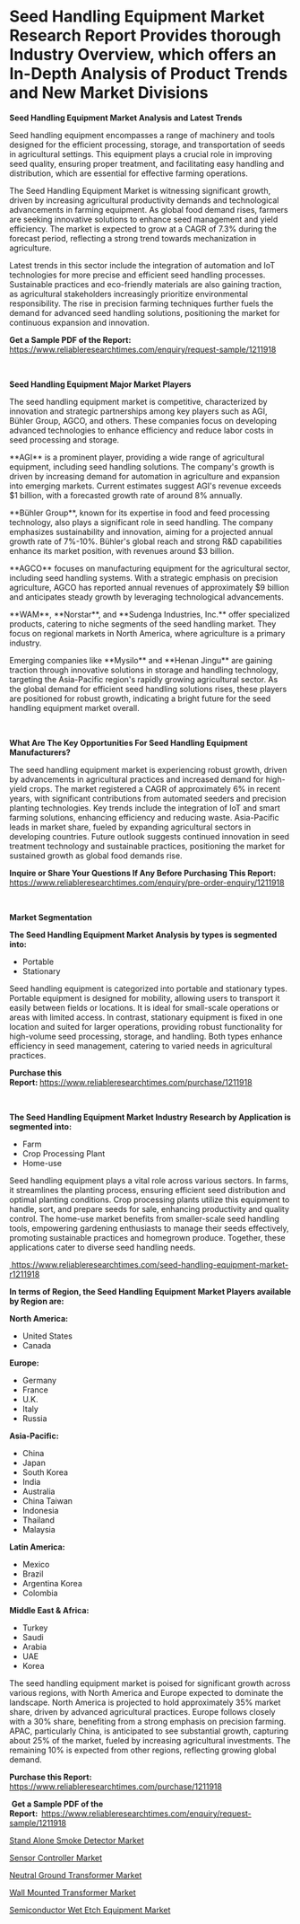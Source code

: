 <p><h1>Seed Handling Equipment Market Research Report Provides thorough Industry Overview, which offers an In-Depth Analysis of Product Trends and New Market Divisions</h1></p><p><strong>Seed Handling Equipment Market Analysis and Latest Trends</strong></p>
<p><p>Seed handling equipment encompasses a range of machinery and tools designed for the efficient processing, storage, and transportation of seeds in agricultural settings. This equipment plays a crucial role in improving seed quality, ensuring proper treatment, and facilitating easy handling and distribution, which are essential for effective farming operations.</p><p>The Seed Handling Equipment Market is witnessing significant growth, driven by increasing agricultural productivity demands and technological advancements in farming equipment. As global food demand rises, farmers are seeking innovative solutions to enhance seed management and yield efficiency. The market is expected to grow at a CAGR of 7.3% during the forecast period, reflecting a strong trend towards mechanization in agriculture.</p><p>Latest trends in this sector include the integration of automation and IoT technologies for more precise and efficient seed handling processes. Sustainable practices and eco-friendly materials are also gaining traction, as agricultural stakeholders increasingly prioritize environmental responsibility. The rise in precision farming techniques further fuels the demand for advanced seed handling solutions, positioning the market for continuous expansion and innovation.</p></p>
<p><strong>Get a Sample PDF of the Report:&nbsp;</strong> <a href="https://www.reliableresearchtimes.com/enquiry/request-sample/1211918?utm_campaign=1287&utm_medium=2&utm_source=Github&utm_content=ia&utm_term=06102024&utm_id=seed-handling-equipment">https://www.reliableresearchtimes.com/enquiry/request-sample/1211918</a></p>
<p>&nbsp;</p>
<p><strong>Seed Handling Equipment Major Market Players</strong></p>
<p><p>The seed handling equipment market is competitive, characterized by innovation and strategic partnerships among key players such as AGI, Bühler Group, AGCO, and others. These companies focus on developing advanced technologies to enhance efficiency and reduce labor costs in seed processing and storage.</p><p>**AGI** is a prominent player, providing a wide range of agricultural equipment, including seed handling solutions. The company's growth is driven by increasing demand for automation in agriculture and expansion into emerging markets. Current estimates suggest AGI's revenue exceeds $1 billion, with a forecasted growth rate of around 8% annually.</p><p>**Bühler Group**, known for its expertise in food and feed processing technology, also plays a significant role in seed handling. The company emphasizes sustainability and innovation, aiming for a projected annual growth rate of 7%-10%. Bühler's global reach and strong R&D capabilities enhance its market position, with revenues around $3 billion.</p><p>**AGCO** focuses on manufacturing equipment for the agricultural sector, including seed handling systems. With a strategic emphasis on precision agriculture, AGCO has reported annual revenues of approximately $9 billion and anticipates steady growth by leveraging technological advancements.</p><p>**WAM**, **Norstar**, and **Sudenga Industries, Inc.** offer specialized products, catering to niche segments of the seed handling market. They focus on regional markets in North America, where agriculture is a primary industry.</p><p>Emerging companies like **Mysilo** and **Henan Jingu** are gaining traction through innovative solutions in storage and handling technology, targeting the Asia-Pacific region's rapidly growing agricultural sector. As the global demand for efficient seed handling solutions rises, these players are positioned for robust growth, indicating a bright future for the seed handling equipment market overall.</p></p>
<p>&nbsp;</p>
<p><strong>What Are The Key Opportunities For Seed Handling Equipment Manufacturers?</strong></p>
<p><p>The seed handling equipment market is experiencing robust growth, driven by advancements in agricultural practices and increased demand for high-yield crops. The market registered a CAGR of approximately 6% in recent years, with significant contributions from automated seeders and precision planting technologies. Key trends include the integration of IoT and smart farming solutions, enhancing efficiency and reducing waste. Asia-Pacific leads in market share, fueled by expanding agricultural sectors in developing countries. Future outlook suggests continued innovation in seed treatment technology and sustainable practices, positioning the market for sustained growth as global food demands rise.</p></p>
<p><strong>Inquire or Share Your Questions If Any Before Purchasing This Report:</strong> <a href="https://www.reliableresearchtimes.com/enquiry/pre-order-enquiry/1211918?utm_campaign=1287&utm_medium=2&utm_source=Github&utm_content=ia&utm_term=06102024&utm_id=seed-handling-equipment">https://www.reliableresearchtimes.com/enquiry/pre-order-enquiry/1211918</a></p>
<p>&nbsp;</p>
<p><strong>Market Segmentation</strong></p>
<p><strong>The Seed Handling Equipment Market Analysis by types is segmented into:</strong></p>
<p><ul><li>Portable</li><li>Stationary</li></ul></p>
<p><p>Seed handling equipment is categorized into portable and stationary types. Portable equipment is designed for mobility, allowing users to transport it easily between fields or locations. It is ideal for small-scale operations or areas with limited access. In contrast, stationary equipment is fixed in one location and suited for larger operations, providing robust functionality for high-volume seed processing, storage, and handling. Both types enhance efficiency in seed management, catering to varied needs in agricultural practices.</p></p>
<p><strong>Purchase this Report:&nbsp;</strong><a href="https://www.reliableresearchtimes.com/purchase/1211918?utm_campaign=1287&utm_medium=2&utm_source=Github&utm_content=ia&utm_term=06102024&utm_id=seed-handling-equipment">https://www.reliableresearchtimes.com/purchase/1211918</a></p>
<p>&nbsp;</p>
<p><strong>The Seed Handling Equipment Market Industry Research by Application is segmented into:</strong></p>
<p><ul><li>Farm</li><li>Crop Processing Plant</li><li>Home-use</li></ul></p>
<p><p>Seed handling equipment plays a vital role across various sectors. In farms, it streamlines the planting process, ensuring efficient seed distribution and optimal planting conditions. Crop processing plants utilize this equipment to handle, sort, and prepare seeds for sale, enhancing productivity and quality control. The home-use market benefits from smaller-scale seed handling tools, empowering gardening enthusiasts to manage their seeds effectively, promoting sustainable practices and homegrown produce. Together, these applications cater to diverse seed handling needs.</p></p>
<p><a href="https://www.reliableresearchtimes.com/seed-handling-equipment-market-r1211918?utm_campaign=1287&utm_medium=2&utm_source=Github&utm_content=ia&utm_term=06102024&utm_id=seed-handling-equipment">&nbsp;https://www.reliableresearchtimes.com/seed-handling-equipment-market-r1211918</a></p>
<p><strong>In terms of Region, the Seed Handling Equipment Market Players available by Region are:</strong></p>
<p>
    <p> <strong> North America: </strong>
        <ul>
            <li>United States</li>
            <li>Canada</li>
        </ul>
        </p> 
    <p> <strong> Europe: </strong>
        <ul>
            <li>Germany</li>
            <li>France</li>
            <li>U.K.</li>
            <li>Italy</li>
            <li>Russia</li>
        </ul>
        </p> 
    <p> <strong> Asia-Pacific: </strong>
        <ul>
            <li>China</li>
            <li>Japan</li>
            <li>South Korea</li>
            <li>India</li>
            <li>Australia</li>
            <li>China Taiwan</li>
            <li>Indonesia</li>
            <li>Thailand</li>
            <li>Malaysia</li>
        </ul>
        </p> 
    <p> <strong> Latin America: </strong>
        <ul>
            <li>Mexico</li>
            <li>Brazil</li>
            <li>Argentina Korea</li>
            <li>Colombia</li>
        </ul>
        </p> 
    <p> <strong> Middle East & Africa: </strong>
        <ul>
            <li>Turkey</li>
            <li>Saudi</li>
            <li>Arabia</li>
            <li>UAE</li>
            <li>Korea</li>
        </ul>
    </p>
    </p>
<p><p>The seed handling equipment market is poised for significant growth across various regions, with North America and Europe expected to dominate the landscape. North America is projected to hold approximately 35% market share, driven by advanced agricultural practices. Europe follows closely with a 30% share, benefiting from a strong emphasis on precision farming. APAC, particularly China, is anticipated to see substantial growth, capturing about 25% of the market, fueled by increasing agricultural investments. The remaining 10% is expected from other regions, reflecting growing global demand.</p></p>
<p><strong>Purchase this Report: </strong><a href="https://www.reliableresearchtimes.com/purchase/1211918?utm_campaign=1287&utm_medium=2&utm_source=Github&utm_content=ia&utm_term=06102024&utm_id=seed-handling-equipment">https://www.reliableresearchtimes.com/purchase/1211918</a></p>
<p>&nbsp;<strong>Get a Sample PDF of the Report:&nbsp;&nbsp;</strong><a href="https://www.reliableresearchtimes.com/enquiry/request-sample/1211918?utm_campaign=1287&utm_medium=2&utm_source=Github&utm_content=ia&utm_term=06102024&utm_id=seed-handling-equipment">https://www.reliableresearchtimes.com/enquiry/request-sample/1211918</a></p>
<p><strong></strong></p>
<p><p><a href="https://www.linkedin.com/pulse/stand-alone-smoke-detector-industry-resonance-115-amplification-nlpee?utm_campaign=1287&utm_medium=2&utm_source=Github&utm_content=ia&utm_term=06102024&utm_id=seed-handling-equipment">Stand Alone Smoke Detector Market</a></p><p><a href="https://www.linkedin.com/pulse/future-ready-strategic-insights-global-sensor-controller-market-xnate?utm_campaign=1287&utm_medium=2&utm_source=Github&utm_content=ia&utm_term=06102024&utm_id=seed-handling-equipment">Sensor Controller Market</a></p><p><a href="https://www.linkedin.com/pulse/emerging-technologies-reshaping-neutral-ground-transformer-8wv9e?utm_campaign=1287&utm_medium=2&utm_source=Github&utm_content=ia&utm_term=06102024&utm_id=seed-handling-equipment">Neutral Ground Transformer Market</a></p><p><a href="https://www.linkedin.com/pulse/wall-mounted-transformer-market-pulse-12-expansion-blueprint-2024-2031-jwqae?utm_campaign=1287&utm_medium=2&utm_source=Github&utm_content=ia&utm_term=06102024&utm_id=seed-handling-equipment">Wall Mounted Transformer Market</a></p><p><a href="https://github.com/nathandecarvalho/Market-Research-Report-List-5/blob/main/semiconductor-wet-etch-equipment-market.md?utm_campaign=1287&utm_medium=2&utm_source=Github&utm_content=ia&utm_term=06102024&utm_id=seed-handling-equipment">Semiconductor Wet Etch Equipment Market</a></p></p>